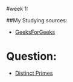 #week 1:

##My Studying sources:
- [GeeksForGeeks](http://www.geeksforgeeks.org/sieve-of-eratosthenes/)

# Question:
- [Distinct Primes](http://www.spoj.com/problems/AMR11E/)

[My solution]: (https://github.com/Yegizbayev/Algorithmtracking/blob/master/week1/Distinct%20Primes)


